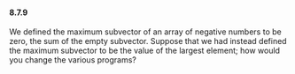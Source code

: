 #### 8.7.9
We defined the maximum subvector of an array of negative numbers to be zero, the sum of the empty subvector.
Suppose that we had instead defined the maximum subvector to be the value of the largest element; how would you change the various programs?
